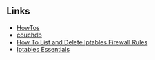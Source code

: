 Links
---
- [HowTos](https://wiki.centos.org/HowTos/Network/IPTables)
- [couchdb](https://gist.github.com/morganney/8546761)
- [How To List and Delete Iptables Firewall Rules](https://www.digitalocean.com/community/tutorials/how-to-list-and-delete-iptables-firewall-rules)
- [Iptables Essentials](https://www.digitalocean.com/community/tutorials/iptables-essentials-common-firewall-rules-and-commands)
